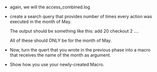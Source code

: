 * again, we will the access_combined.log

* create a search query that provides number of times every action was executed
in the month of May.

    The output should be something like this:
            add         20
            checkout    2
            ....

    All of these should ONLY be for the month of May.

* Now, turn the quert that you wrote in the previous phase into a macro that receives
    the name of the month as argument.

* Show how you use your newly-created Macro.
